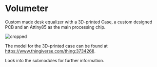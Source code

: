 # Volumeter
Custom made desk equalizer with a 3D-printed Case, a custom designed PCB and an Attiny85 as the main processing chip. 

![cropped](https://user-images.githubusercontent.com/25404728/66272916-88769f00-e86f-11e9-8889-cfdee6302025.jpg)

The model for the 3D-printed case can be found at https://www.thingiverse.com/thing:3734268.

Look into the submodules for further information.


